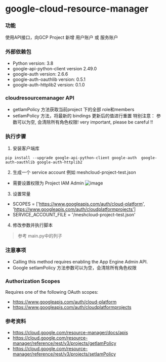 # google-cloud-resource-manager

### 功能
使用API接口，向GCP Project 新增 用户账户 或 服务账户


### 外部依赖包
* Python version: 3.8
* google-api-python-client version 2.49.0
* google-auth version: 2.6.6
* google-auth-oauthlib version: 0.5.1
* google-auth-httplib2 version: 0.1.0


### cloudresourcemanager API
* getIamPolicy 方法获取当前project 下的全部 role和members
* setIamPolicy 方法，将最新的 bindings 更新后的值进行重置  特别注意： 参数可以为空, 会清除所有角色权限!  very important, please be careful !!

### 执行步骤
1. 安装客户端库
```shell
pip install --upgrade google-api-python-client google-auth  google-auth-oauthlib google-auth-httplib2
```

2. 生成一个 service account 例如 meshcloud-project-test.json
* 需要设置权限为 Project IAM Admin
![image](https://user-images.githubusercontent.com/10955940/170627536-e28295e5-d1d4-486b-b36c-ef0e9865c128.png)

3. 设置常量 
* SCOPES = ['https://www.googleapis.com/auth/cloud-platform', 'https://www.googleapis.com/auth/cloudplatformprojects']
* SERVICE_ACCOUNT_FILE = '/meshcloud-project-test.json'

4. 修改参数并执行脚本
> 参考 main.py中的列子


### 注意事项
- Calling this method requires enabling the App Engine Admin API.
- Google setIamPolicy 方法参数可以为空，会清除所有角色权限


### Authorization Scopes
Requires one of the following OAuth scopes:
- https://www.googleapis.com/auth/cloud-platform
- https://www.googleapis.com/auth/cloudplatformprojects


### 参考资料
- https://cloud.google.com/resource-manager/docs/apis
- https://cloud.google.com/resource-manager/reference/rest/v3/projects/getIamPolicy
- https://cloud.google.com/resource-manager/reference/rest/v3/projects/setIamPolicy
